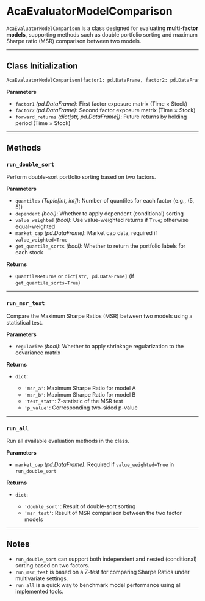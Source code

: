 # AcaEvaluatorModelComparison

`AcaEvaluatorModelComparison` is a class designed for evaluating **multi-factor models**, supporting methods such as double portfolio sorting and maximum Sharpe ratio (MSR) comparison between two models.

---

## Class Initialization

```python
AcaEvaluatorModelComparison(factor1: pd.DataFrame, factor2: pd.DataFrame, forward_returns: ForwardReturns)
````

**Parameters**

* `factor1` *(pd.DataFrame)*: First factor exposure matrix (Time × Stock)
* `factor2` *(pd.DataFrame)*: Second factor exposure matrix (Time × Stock)
* `forward_returns` *(dict\[str, pd.DataFrame])*: Future returns by holding period (Time × Stock)

---

## Methods

### `run_double_sort`

Perform double-sort portfolio sorting based on two factors.

**Parameters**

* `quantiles` *(Tuple\[int, int])*: Number of quantiles for each factor (e.g., (5, 5))
* `dependent` *(bool)*: Whether to apply dependent (conditional) sorting
* `value_weighted` *(bool)*: Use value-weighted returns if `True`; otherwise equal-weighted
* `market_cap` *(pd.DataFrame)*: Market cap data, required if `value_weighted=True`
* `get_quantile_sorts` *(bool)*: Whether to return the portfolio labels for each stock

**Returns**

* `QuantileReturns` or `dict[str, pd.DataFrame]` (if `get_quantile_sorts=True`)

---

### `run_msr_test`

Compare the Maximum Sharpe Ratios (MSR) between two models using a statistical test.

**Parameters**

* `regularize` *(bool)*: Whether to apply shrinkage regularization to the covariance matrix

**Returns**

* `dict`:

  * `'msr_a'`: Maximum Sharpe Ratio for model A
  * `'msr_b'`: Maximum Sharpe Ratio for model B
  * `'test_stat'`: Z-statistic of the MSR test
  * `'p_value'`: Corresponding two-sided p-value

---

### `run_all`

Run all available evaluation methods in the class.

**Parameters**

* `market_cap` *(pd.DataFrame)*: Required if `value_weighted=True` in `run_double_sort`

**Returns**

* `dict`:

  * `'double_sort'`: Result of double-sort sorting
  * `'msr_test'`: Result of MSR comparison between the two factor models

---

## Notes

* `run_double_sort` can support both independent and nested (conditional) sorting based on two factors.
* `run_msr_test` is based on a Z-test for comparing Sharpe Ratios under multivariate settings.
* `run_all` is a quick way to benchmark model performance using all implemented tools.